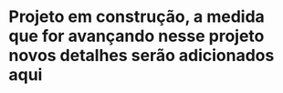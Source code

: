 # Projeto em construção, a medida que for avançando nesse projeto novos detalhes serão adicionados aqui